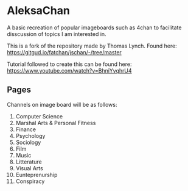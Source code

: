 # AleksaChan
A basic recreation of popular imageboards such as 4chan to facilitate disscussion of topics I am interested in.

This is a fork of the repository made by Thomas Lynch. Found here: 
https://gitgud.io/fatchan/jschan/-/tree/master

Tutorial followed to create this can be found here:
https://www.youtube.com/watch?v=BhniYvqhrU4

## Pages
Channels on image board will be as follows:
1. Computer Science
2. Marshal Arts & Personal Fitness
3. Finance
4. Psychology 
6. Sociology
7. Film
8. Music
9. Litterature
10. Visual Arts
11. Eunteprenurship
12. Conspiracy
